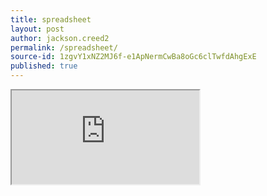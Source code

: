 ```yaml
---
title: spreadsheet
layout: post
author: jackson.creed2
permalink: /spreadsheet/
source-id: 1zgvY1xNZ2MJ6f-e1ApNermCwBa8oGc6clTwfdAhgExE
published: true
---
```

[<iframe src="https://docs.google.com/spreadsheets/d/e/2PACX-1vRhJw2PdW36H5FEB-RCrVZJGDYCuTCwpDGVld5aAU4Fw7cI66t9y2iEEqzKtkjrPg0LUnYBRdZWtxe5/pubhtml?widget=true&amp;headers=false"></iframe>](https://docs.google.com/spreadsheets/d/e/2PACX-1vRhJw2PdW36H5FEB-RCrVZJGDYCuTCwpDGVld5aAU4Fw7cI66t9y2iEEqzKtkjrPg0LUnYBRdZWtxe5/pubhtml?widget=true&amp;headers=false)

